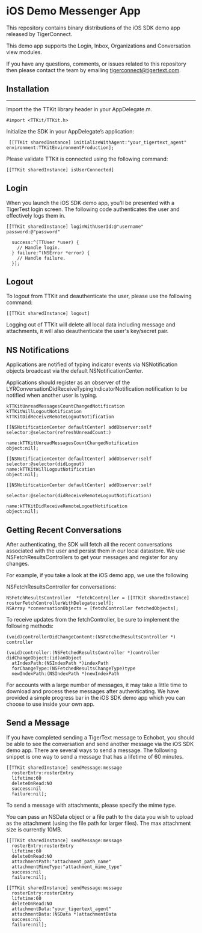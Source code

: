 # iOS Demo Messenger App

This repository contains binary distributions of the iOS SDK demo app released by TigerConnect.

This demo app supports the Login, Inbox, Organizations and Conversation view modules.

If you have any questions, comments, or issues related to this repository then please contact the team by emailing tigerconnect@tigertext.com.

## Installation
________________________________________
Import the the TTKit library header in your AppDelegate.m.

```objc
#import <TTKit/TTKit.h> 
```

Initialize the SDK in your AppDelegate’s application:

```objc
 [[TTKit sharedInstance] initializeWithAgent:"your_tigertext_agent" environment:TTKitEnvironmentProduction];
```

Please validate TTKit is connected using the following command:

```objc
[[TTKit sharedInstance] isUserConnected]
```

## Login

When you launch the iOS SDK demo app, you’ll be presented with a TigerTest login screen. The following code authenticates the user and effectively logs them in.

```objc
[[TTKit sharedInstance] loginWithUserId:@"username" password:@"password" 

  success:^(TTUser *user) { 
    // Handle login. 
  } failure:^(NSError *error) { 
    // Handle failure. 
  }];
```
## Logout

To logout from TTKit and deauthenticate the user, please use the following command:

```objc
[[TTKit sharedInstance] logout]
```

Logging out of TTKit will delete all local data including message and attachments, it will also deauthenticate the user's key/secret pair.

## NS Notifications 

Applications are notified of typing indicator events via NSNotification objects broadcast via the default NSNotificationCenter. 

Applications should register as an observer of the LYRConversationDidReceiveTypingIndicatorNotification notification to be notified when another user is typing.

```objc
kTTKitUnreadMessagesCountChangedNotification
kTTKitWillLogoutNotification
kTTKitDidReceiveRemoteLogoutNotification

[[NSNotificationCenter defaultCenter] addObserver:self
selector:@selector(refreshUnreadCount:)

name:kTTKitUnreadMessagesCountChangedNotification
object:nil];
    
[[NSNotificationCenter defaultCenter] addObserver:self
selector:@selector(didLogout)
name:kTTKitWillLogoutNotification
object:nil];
    
[[NSNotificationCenter defaultCenter] addObserver:self

selector:@selector(didReceiveRemoteLogoutNotification)

name:kTTKitDidReceiveRemoteLogoutNotification
object:nil];

```

## Getting Recent Conversations

After authenticating, the SDK will fetch all the recent conversations associated with the user and persist them in our local datastore. We use NSFetchResultsControllers to get your messages and register for any changes.

For example, if you take a look at the iOS demo app, we use the following

NSFetchResultsController for conversations:
```objc
NSFetchResultsController  *fetchController = [[TTKit sharedInstance] rosterFetchControllerWithDelegate:self]; 
NSArray *conversationObjects = [fetchController fetchedObjects];
```

To receive updates from the fetchController, be sure to implement the following methods:
```objc
(void)controllerDidChangeContent:(NSFetchedResultsController *) controller 

(void)controller:(NSFetchedResultsController *)controller didChangeObject:(id)anObject 
  atIndexPath:(NSIndexPath *)indexPath 
  forChangeType:(NSFetchedResultsChangeType)type 
  newIndexPath:(NSIndexPath *)newIndexPath
```

For accounts with a large number of messages, it may take a little time to download and process these messages after authenticating. We have provided a simple progress bar in the iOS SDK demo app which you can choose to use inside your own app.

## Send a Message

If you have completed sending a TigerText message to Echobot, you should be able to see the conversation and send another message via the iOS SDK demo app. There are several ways to send a message. The following snippet is one way to send a message that has a lifetime of 60 minutes.

```objc
[[TTKit sharedInstance] sendMessage:message 
  rosterEntry:rosterEntry 
  lifetime:60 
  deleteOnRead:NO 
  success:nil 
  failure:nil];
 ```
 
To send a message with attachments, please specify the mime type.

You can pass an NSData object or a file path to the data you wish to upload as the attachment (using the file path for larger files).  The max attachment size is currently 10MB.

```objc
[[TTKit sharedInstance] sendMessage:message 
  rosterEntry:rosterEntry 
  lifetime:60 
  deleteOnRead:NO
  attachmentPath:"attachment_path_name"
  attachmentMimeType:"attachment_mime_type"
  success:nil 
  failure:nil];

[[TTKit sharedInstance] sendMessage:message 
  rosterEntry:rosterEntry 
  lifetime:60 
  deleteOnRead:NO
  attachmentData:"your_tigertext_agent"
  attachmentData:(NSData *)attachmentData
  success:nil 
  failure:nil];
```
